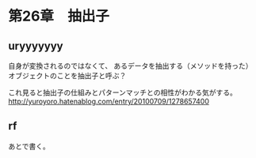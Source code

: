 # 第26章　抽出子

## uryyyyyyy

自身が変換されるのではなくて、
あるデータを抽出する（メソッドを持った）オブジェクトのことを抽出子と呼ぶ？

これ見ると抽出子の仕組みとパターンマッチとの相性がわかる気がする。
http://yuroyoro.hatenablog.com/entry/20100709/1278657400

## rf

あとで書く。

